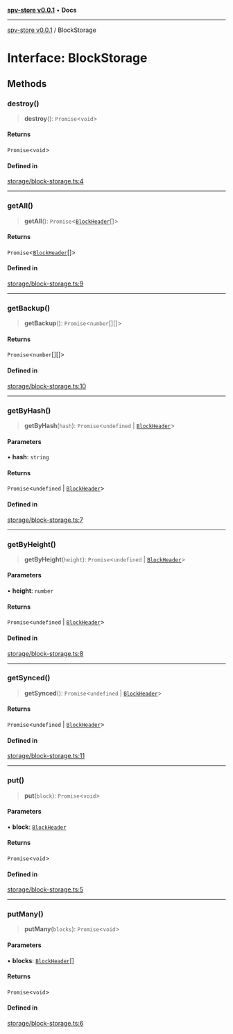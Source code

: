 [**spv-store v0.0.1**](../README.md) • **Docs**

***

[spv-store v0.0.1](../globals.md) / BlockStorage

# Interface: BlockStorage

## Methods

### destroy()

> **destroy**(): `Promise`\<`void`\>

#### Returns

`Promise`\<`void`\>

#### Defined in

[storage/block-storage.ts:4](https://github.com/shruggr/ts-casemod-spv/blob/d2d8e139fbd295fc0999df738863fea71ede7818/src/storage/block-storage.ts#L4)

***

### getAll()

> **getAll**(): `Promise`\<[`BlockHeader`](BlockHeader.md)[]\>

#### Returns

`Promise`\<[`BlockHeader`](BlockHeader.md)[]\>

#### Defined in

[storage/block-storage.ts:9](https://github.com/shruggr/ts-casemod-spv/blob/d2d8e139fbd295fc0999df738863fea71ede7818/src/storage/block-storage.ts#L9)

***

### getBackup()

> **getBackup**(): `Promise`\<`number`[][]\>

#### Returns

`Promise`\<`number`[][]\>

#### Defined in

[storage/block-storage.ts:10](https://github.com/shruggr/ts-casemod-spv/blob/d2d8e139fbd295fc0999df738863fea71ede7818/src/storage/block-storage.ts#L10)

***

### getByHash()

> **getByHash**(`hash`): `Promise`\<`undefined` \| [`BlockHeader`](BlockHeader.md)\>

#### Parameters

• **hash**: `string`

#### Returns

`Promise`\<`undefined` \| [`BlockHeader`](BlockHeader.md)\>

#### Defined in

[storage/block-storage.ts:7](https://github.com/shruggr/ts-casemod-spv/blob/d2d8e139fbd295fc0999df738863fea71ede7818/src/storage/block-storage.ts#L7)

***

### getByHeight()

> **getByHeight**(`height`): `Promise`\<`undefined` \| [`BlockHeader`](BlockHeader.md)\>

#### Parameters

• **height**: `number`

#### Returns

`Promise`\<`undefined` \| [`BlockHeader`](BlockHeader.md)\>

#### Defined in

[storage/block-storage.ts:8](https://github.com/shruggr/ts-casemod-spv/blob/d2d8e139fbd295fc0999df738863fea71ede7818/src/storage/block-storage.ts#L8)

***

### getSynced()

> **getSynced**(): `Promise`\<`undefined` \| [`BlockHeader`](BlockHeader.md)\>

#### Returns

`Promise`\<`undefined` \| [`BlockHeader`](BlockHeader.md)\>

#### Defined in

[storage/block-storage.ts:11](https://github.com/shruggr/ts-casemod-spv/blob/d2d8e139fbd295fc0999df738863fea71ede7818/src/storage/block-storage.ts#L11)

***

### put()

> **put**(`block`): `Promise`\<`void`\>

#### Parameters

• **block**: [`BlockHeader`](BlockHeader.md)

#### Returns

`Promise`\<`void`\>

#### Defined in

[storage/block-storage.ts:5](https://github.com/shruggr/ts-casemod-spv/blob/d2d8e139fbd295fc0999df738863fea71ede7818/src/storage/block-storage.ts#L5)

***

### putMany()

> **putMany**(`blocks`): `Promise`\<`void`\>

#### Parameters

• **blocks**: [`BlockHeader`](BlockHeader.md)[]

#### Returns

`Promise`\<`void`\>

#### Defined in

[storage/block-storage.ts:6](https://github.com/shruggr/ts-casemod-spv/blob/d2d8e139fbd295fc0999df738863fea71ede7818/src/storage/block-storage.ts#L6)
